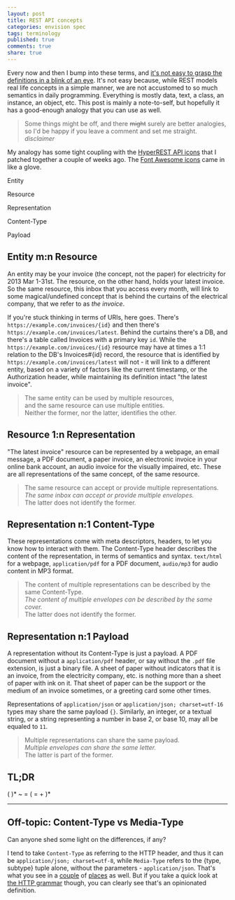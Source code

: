 ```yaml
---
layout: post
title: REST API concepts
categories: envision spec
tags: terminology
published: true
comments: true
share: true
---
```


Every now and then I bump into these terms, and [it's not easy to grasp the definitions in a blink of an eye](https://groups.google.com/forum/#!topic/api-craft/ahxTncZZn2I). It's not easy because, while REST models real life concepts in a simple manner, we are not accustomed to so much semantics in daily programming. Everything is mostly data, text, a class, an instance, an object, etc. This post is mainly a note-to-self, but hopefully it has a good-enough analogy that you can use as well.

> Some things might be off, and there <s>might</s> surely are better analogies, so I'd be happy if you leave a comment and set me straight. *disclaimer*

My analogy has some tight <i class="icon-rest-coupling"> </i> coupling with the [HyperREST API icons](http://andreineculau.github.com/hyperrest-api-icons/) that I patched together a couple of weeks ago. The [Font Awesome icons](http://fortawesome.github.com/Font-Awesome/) came in like a glove.

<i class="icon-api-entity"> </i> Entity

<i class="icon-api-resource"> </i> Resource

<i class="icon-api-representation"> </i> Representation

<i class="icon-http-content-type"> </i> Content-Type

<i class="icon-api-payload"> </i> Payload

## Entity m:n Resource

An <i class="icon-api-entity"> </i> entity may be your invoice (the concept, not the paper) for electricity for 2013 Mar 1-31st. The <i class="icon-api-resource"> </i> resource, on the other hand, holds your latest invoice. So the same resource, this inbox that you access every month, will link to some magical/undefined concept that is behind the curtains of the electrical company, that we refer to as *the invoice*.

If you're stuck thinking in terms of URIs, here goes. There's `https://example.com/invoices/{id}` and then there's `https://example.com/invoices/latest`. Behind the curtains there's a DB, and there's a table called Invoices with a primary key `id`. While the `https://example.com/invoices/{id}` resource may have at times a 1:1 relation to the DB's Invoices\#{id} record, the resource that is identified by `https://example.com/invoices/latest` will not - it will link to a different entity, based on a variety of factors like the current timestamp, or the Authorization header, while maintaining its definition intact "the latest invoice".

> The same <i class="icon-api-entity"> </i> entity can be used by multiple <i class="icon-api-resource"> </i> resources,  
and the same <i class="icon-api-resource"> </i> resource can use multiple <i class="icon-api-entity"> </i> entities.  
Neither the former, nor the latter, identifies the other.

## Resource 1:n Representation

"The latest invoice" <i class="icon-api-resource"> </i> resource can be represented by a webpage, an email message, a PDF document, a paper invoice, an electronic invoice in your online bank account, an audio invoice for the visually impaired, etc. These are all <i class="icon-api-representation"> </i> representations of the same concept, of the same resource.

> The same <i class="icon-api-resource"> </i> resource can accept or provide multiple <i class="icon-api-representation"> </i> representations.  
*The same <i class="icon-api-resource"> </i> inbox can accept or provide multiple <i class="icon-api-representation"> </i> envelopes.*  
The latter does not identify the former.

## Representation n:1 Content-Type

These <i class="icon-api-representation"> </i> representations come with meta descriptors, <i class="icon-http-header"> </i> headers, to let you know how to interact with them. The <i class="icon-http-content-type"> </i> Content-Type header describes the content of the <i class="icon-api-representation"> </i> representation, in terms of semantics and syntax. `text/html` for a webpage, `application/pdf` for a PDF document, `audio/mp3` for audio content in MP3 format.

> The content of multiple <i class="icon-api-representation"> </i> representations can be described by the same <i class="icon-http-content-type"> </i> Content-Type.  
*The content of multiple <i class="icon-api-representation"> </i> envelopes can be described by the same <i class="icon-http-content-type"> </i> cover.*  
The latter does not identify the former.

## Representation n:1 Payload

A <i class="icon-api-representation"> </i> representation without its <i class="icon-http-content-type"> </i> Content-Type is just a <i class="icon-api-payload"> </i> payload. A PDF document without a `application/pdf` <i class="icon-http-header"> </i> header, or say without the `.pdf` file extension, is just a binary file. A sheet of paper without indicators that it is an invoice, from the electricity company, etc. is nothing more than a sheet of paper with ink on it. That sheet of paper can be the support or the medium of an invoice sometimes, or a greeting card some other times.

<i class="icon-api-representation"> </i> Representations of `application/json` or `application/json; charset=utf-16` types may share the same payload `{}`. Similarly, an integer, or a textual string, or a string representing a number in base 2, or base 10, may all be equaled to `11`.

> Multiple <i class="icon-api-representation"> </i> representations can share the same <i class="icon-api-payload"> </i> payload.  
*Multiple <i class="icon-api-representation"> </i> envelopes can share the same <i class="icon-api-payload"> </i> letter.*  
The latter is part of the former.

## TL;DR

(<i class="icon-api-entity"> </i>)\* ~ <i class="icon-api-resource"> </i> = (<i class="icon-api-representation"> </i> = <i class="icon-http-content-type"> </i> + <i class="icon-api-payload"> </i>)\*

---

## Off-topic: Content-Type vs Media-Type

Can anyone shed some light on the differences, if any?

I tend to take `Content-Type` as referring to the HTTP header, and thus it can be `application/json; charset=utf-8`, while `Media-Type` refers to the {type, subtype} tuple alone, without the parameters - `application/json`. That's what you see in a [couple](http://msdn.microsoft.com/en-us/library/system.net.mime.contenttype.mediatype.aspx) of [places](http://restlet.org/learn/javadocs/2.1/gwt/engine/org/restlet/client/engine/header/ContentType.html) as well. But if you take a quick look at [the HTTP grammar](https://github.com/for-GET/core-pegjs/blob/master/src/ietf/draft_ietf_httpbis_p2_semantics.pegjs#L42) though, you can clearly see that's an opinionated definition.
